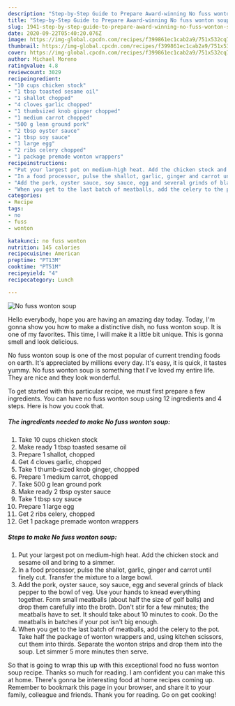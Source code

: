 ```yaml
---
description: "Step-by-Step Guide to Prepare Award-winning No fuss wonton soup"
title: "Step-by-Step Guide to Prepare Award-winning No fuss wonton soup"
slug: 1941-step-by-step-guide-to-prepare-award-winning-no-fuss-wonton-soup
date: 2020-09-22T05:40:20.076Z
image: https://img-global.cpcdn.com/recipes/f399861ec1cab2a9/751x532cq70/no-fuss-wonton-soup-recipe-main-photo.jpg
thumbnail: https://img-global.cpcdn.com/recipes/f399861ec1cab2a9/751x532cq70/no-fuss-wonton-soup-recipe-main-photo.jpg
cover: https://img-global.cpcdn.com/recipes/f399861ec1cab2a9/751x532cq70/no-fuss-wonton-soup-recipe-main-photo.jpg
author: Michael Moreno
ratingvalue: 4.8
reviewcount: 3029
recipeingredient:
- "10 cups chicken stock"
- "1 tbsp toasted sesame oil"
- "1 shallot chopped"
- "4 cloves garlic chopped"
- "1 thumbsized knob ginger chopped"
- "1 medium carrot chopped"
- "500 g lean ground pork"
- "2 tbsp oyster sauce"
- "1 tbsp soy sauce"
- "1 large egg"
- "2 ribs celery chopped"
- "1 package premade wonton wrappers"
recipeinstructions:
- "Put your largest pot on medium-high heat. Add the chicken stock and sesame oil and bring to a simmer."
- "In a food processor, pulse the shallot, garlic, ginger and carrot until finely cut. Transfer the mixture to a large bowl."
- "Add the pork, oyster sauce, soy sauce, egg and several grinds of black pepper to the bowl of veg. Use your hands to knead everything together. Form small meatballs (about half the size of golf balls) and drop them carefully into the broth. Don&#39;t stir for a few minutes; the meatballs have to set. It should take about 10 minutes to cook. Do the meatballs in batches if your pot isn&#39;t big enough."
- "When you get to the last batch of meatballs, add the celery to the pot. Take half the package of wonton wrappers and, using kitchen scissors, cut them into thirds. Separate the wonton strips and drop them into the soup. Let simmer 5 more minutes then serve."
categories:
- Recipe
tags:
- no
- fuss
- wonton

katakunci: no fuss wonton 
nutrition: 145 calories
recipecuisine: American
preptime: "PT13M"
cooktime: "PT51M"
recipeyield: "4"
recipecategory: Lunch

---
```



![No fuss wonton soup](https://img-global.cpcdn.com/recipes/f399861ec1cab2a9/751x532cq70/no-fuss-wonton-soup-recipe-main-photo.jpg)

Hello everybody, hope you are having an amazing day today. Today, I'm gonna show you how to make a distinctive dish, no fuss wonton soup. It is one of my favorites. This time, I will make it a little bit unique. This is gonna smell and look delicious.



No fuss wonton soup is one of the most popular of current trending foods on earth. It's appreciated by millions every day. It's easy, it is quick, it tastes yummy. No fuss wonton soup is something that I've loved my entire life. They are nice and they look wonderful.


To get started with this particular recipe, we must first prepare a few ingredients. You can have no fuss wonton soup using 12 ingredients and 4 steps. Here is how you cook that.

<!--inarticleads1-->

##### The ingredients needed to make No fuss wonton soup:

1. Take 10 cups chicken stock
1. Make ready 1 tbsp toasted sesame oil
1. Prepare 1 shallot, chopped
1. Get 4 cloves garlic, chopped
1. Take 1 thumb-sized knob ginger, chopped
1. Prepare 1 medium carrot, chopped
1. Take 500 g lean ground pork
1. Make ready 2 tbsp oyster sauce
1. Take 1 tbsp soy sauce
1. Prepare 1 large egg
1. Get 2 ribs celery, chopped
1. Get 1 package premade wonton wrappers




<!--inarticleads2-->

##### Steps to make No fuss wonton soup:

1. Put your largest pot on medium-high heat. Add the chicken stock and sesame oil and bring to a simmer.
1. In a food processor, pulse the shallot, garlic, ginger and carrot until finely cut. Transfer the mixture to a large bowl.
1. Add the pork, oyster sauce, soy sauce, egg and several grinds of black pepper to the bowl of veg. Use your hands to knead everything together. Form small meatballs (about half the size of golf balls) and drop them carefully into the broth. Don&#39;t stir for a few minutes; the meatballs have to set. It should take about 10 minutes to cook. Do the meatballs in batches if your pot isn&#39;t big enough.
1. When you get to the last batch of meatballs, add the celery to the pot. Take half the package of wonton wrappers and, using kitchen scissors, cut them into thirds. Separate the wonton strips and drop them into the soup. Let simmer 5 more minutes then serve.




So that is going to wrap this up with this exceptional food no fuss wonton soup recipe. Thanks so much for reading. I am confident you can make this at home. There's gonna be interesting food at home recipes coming up. Remember to bookmark this page in your browser, and share it to your family, colleague and friends. Thank you for reading. Go on get cooking!

